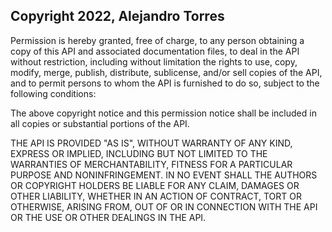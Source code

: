 ## Copyright 2022, Alejandro Torres

Permission is hereby granted, free of charge, to any person obtaining a copy of this API and associated documentation files, to deal in the API without restriction, including without limitation the rights to use, copy, modify, merge, publish, distribute, sublicense, and/or sell copies of the API, and to permit persons to whom the API is furnished to do so, subject to the following conditions:

The above copyright notice and this permission notice shall be included in all copies or substantial portions of the API.

THE API IS PROVIDED "AS IS", WITHOUT WARRANTY OF ANY KIND, EXPRESS OR IMPLIED, INCLUDING BUT NOT LIMITED TO THE WARRANTIES OF MERCHANTABILITY, FITNESS FOR A PARTICULAR PURPOSE AND NONINFRINGEMENT. IN NO EVENT SHALL THE AUTHORS OR COPYRIGHT HOLDERS BE LIABLE FOR ANY CLAIM, DAMAGES OR OTHER LIABILITY, WHETHER IN AN ACTION OF CONTRACT, TORT OR OTHERWISE, ARISING FROM, OUT OF OR IN CONNECTION WITH THE API OR THE USE OR OTHER DEALINGS IN THE API.
